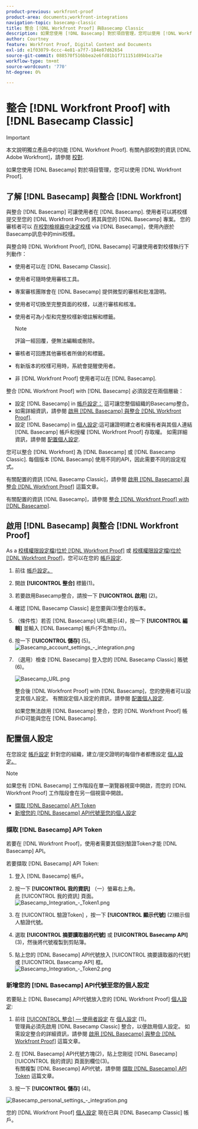 ```yaml
---
product-previous: workfront-proof
product-area: documents;workfront-integrations
navigation-topic: basecamp-classic
title: 整合 [!DNL Workfront Proof] 與Basecamp Classic
description: 如果您使用 [!DNL Basecamp] 對於項目管理，您可以使用 [!DNL Workfront Proof].
author: Courtney
feature: Workfront Proof, Digital Content and Documents
exl-id: e1f03079-6ccc-4e81-a7f7-184e87d62654
source-git-commit: 088570f516bbea2e6fd81b1f711151d8941ca71e
workflow-type: tm+mt
source-wordcount: '770'
ht-degree: 0%

---
```


# 整合 [!DNL Workfront Proof] with [!DNL Basecamp Classic]

>[!IMPORTANT]
>
>本文說明獨立產品中的功能 [!DNL Workfront Proof]. 有關內部校對的資訊 [!DNL Adobe Workfront]，請參閱 [校對](../../../review-and-approve-work/proofing/proofing.md).

如果您使用 [!DNL Basecamp] 對於項目管理，您可以使用 [!DNL Workfront Proof].

## 了解 [!DNL Basecamp] 與整合 [!DNL Workfront]

與整合 [!DNL Basecamp] 可讓使用者在 [!DNL Basecamp]. 使用者可以將校樣提交至您的 [!DNL Workfront Proof] 將其與您的 [!DNL Basecamp] 專案。 您的審核者可以 [在校對檢視器中決定校樣](../../../review-and-approve-work/proofing/reviewing-proofs-within-workfront/make-a-decision-on-a-proof/make-decisions-on-proof.md) via [!DNL Basecamp]，使用內嵌於Basecamp訊息中的mini校樣。

與整合時 [!DNL Workfront Proof], [!DNL Basecamp] 可讓使用者對校樣執行下列動作：

* 使用者可以在 [!DNL Basecamp Classic].
* 使用者可隨時使用審核工具。
* 專案審核團隊會在 [!DNL Basecamp] 提供微型的審核和批准證明。
* 使用者可切換至完整頁面的校樣，以進行審核和核准。
* 使用者可為小型和完整校樣新增註解和標籤。

   >[!NOTE]
   >
   >評論一經回覆，便無法編輯或刪除。

* 審核者可回應其他審核者所做的和標籤。
* 有新版本的校樣可用時，系統會提醒使用者。
* 非 [!DNL Workfront Proof] 使用者可以在 [!DNL Basecamp].

整合 [!DNL Workfront Proof] with [!DNL Basecamp] 必須設定在兩個層級：

* 設定 [!DNL Basecamp] in [帳戶設定：](https://support.workfront.com/hc/en-us/sections/115000912147-Account-settings) 這可讓您整個組織的Basecamp整合。
* 如需詳細資訊，請參閱 [啟用 [!DNL Basecamp] 與整合 [!DNL Workfront Proof]](#enabling-the-basecamp-integration-with-workfront-proof).
* 設定 [!DNL Basecamp] in [個人設定](https://support.workfront.com/hc/en-us/sections/115000921168-Personal-settings):這可讓證明建立者和擁有者與其個人連結 [!DNL Basecamp] 帳戶和授權 [!DNL Workfront Proof] 存取權。 如需詳細資訊，請參閱 [配置個人設定](#configuring-personal-settings).

您可以整合 [!DNL Workfront] 為 [!DNL Basecamp] 或 [!DNL Basecamp Classic]. 每個版本 [!DNL Basecamp] 使用不同的API，因此需要不同的設定程式。

有關配置的資訊 [!DNL Basecamp Classic]，請參閱 [啟用 [!DNL Basecamp] 與整合 [!DNL Workfront Proof]](#enabling-the-basecamp-integration-with-workfront-proof) 這篇文章。

有關配置的資訊 [!DNL Basecamp]，請參閱 [整合 [!DNL Workfront Proof] with [!DNL Basecamp]](../../../workfront-proof/wp-integrations/basecamp/integrate-workfront-proof-with-basecamp.md).

## 啟用 [!DNL Basecamp] 與整合 [!DNL Workfront Proof]

As a [校樣權限設定檔(位於 [!DNL Workfront Proof]](../../../workfront-proof/wp-acct-admin/account-settings/proof-perm-profiles-in-wp.md) 或 [校樣權限設定檔(位於 [!DNL Workfront Proof]](../../../workfront-proof/wp-acct-admin/account-settings/proof-perm-profiles-in-wp.md)，您可以在您的 [帳戶設定](https://support.workfront.com/hc/en-us/sections/115000912147-Account-settings).

1. 前往 [帳戶設定。](https://support.workfront.com/hc/en-us/sections/115000912147-Account-settings)
1. 開啟 **[!UICONTROL 整合]** 標籤(1)。
1. 若要啟用Basecamp整合，請按一下 **[!UICONTROL 啟用]** (2)。
1. 確認 [!DNL Basecamp Classic] 是您要與(3)整合的版本。
1. （條件性）若否 [!DNL Basecamp] URL顯示(4)，按一下 **[!UICONTROL 編輯]** 並輸入 [!DNL Basecamp] 帳戶(不含http://)。
1. 按一下 **[!UICONTROL 儲存]** (5)。\
   ![Basecamp_account_settings_-_integration.png](assets/basecamp-account-settings---integration-350x192.png)

1. （選用）檢查 [!DNL Basecamp] 登入您的 [!DNL Basecamp Classic] 賬號(6)。

   ![Basecamp_URL.png](assets/basecamp-url-350x75.png)

   整合後 [!DNL Workfront Proof] with [!DNL Basecamp]，您的使用者可以設定其個人設定。 有關設定個人設定的資訊，請參閱 [配置個人設定](#configuring-personal-settings).

   如果您無法啟用 [!DNL Basecamp] 整合，您的 [!DNL Workfront Proof] 帳戶ID可能與您在 [!DNL Basecamp].

## 配置個人設定

在您設定 [帳戶設定](https://support.workfront.com/hc/en-us/sections/115000912147-Account-settings) 針對您的組織，建立/提交證明的每個作者都應設定  [個人設定。](https://support.workfront.com/hc/en-us/sections/115000921168-Personal-settings)

>[!NOTE]
>
>如果您有 [!DNL Basecamp] 工作階段在單一瀏覽器視窗中開啟，而您的 [!DNL Workfront Proof] 工作階段會在另一個視窗中開啟。

* [擷取 [!DNL Basecamp] API Token](#retrieving-your-basecamp-api-token)
* [新增您的 [!DNL Basecamp] API代號至您的個人設定](#adding-your-basecamp-api-token-to-your-personal-settings)

### 擷取 [!DNL Basecamp] API Token

若要在 [!DNL Workfront Proof]，使用者需要其個別驗證Token才能 [!DNL Basecamp] API。

若要擷取 [!DNL Basecamp] API Token:

1. 登入 [!DNL Basecamp] 帳戶。
1. 按一下 **[!UICONTROL 我的資訊]** （一）螢幕右上角。\
   此 [!UICONTROL 我的資訊] 頁面。\
   ![Basecamp_Integration_-_Token1.png](assets/basecamp-integration---token1-350x334.png)

1. 在 [!UICONTROL 驗證Token] ，按一下 **[!UICONTROL 顯示代號]** (2)顯示個人驗證代號。
1. 選取 **[!UICONTROL 摘要讀取器的代號]** 或 **[!UICONTROL Basecamp API]** (3)，然後將代號複製到剪貼簿。

1. 貼上您的 [!DNL Basecamp] API代號放入 [!UICONTROL 摘要讀取器的代號] 或 [!UICONTROL Basecamp API] 框。\
   ![Basecamp_Integration_-_Token2.png](assets/basecamp-integration---token2-350x178.png)

### 新增您的 [!DNL Basecamp] API代號至您的個人設定

若要貼上 [!DNL Basecamp] API代號放入您的 [!DNL Workfront Proof] [個人設定](https://support.workfront.com/hc/en-us/sections/115000921168-Personal-settings):

1. 前往 [[!UICONTROL 整合]  — 使用者設定](../../../workfront-proof/wp-getstarted/personal-settings/integrations-user-setup.md) 在 [個人設定](https://support.workfront.com/hc/en-us/sections/115000921168-Personal-settings) (1)。\
   管理員必須先啟用 [!DNL Basecamp Classic] 整合，以便啟用個人設定。 如需設定整合的詳細資訊，請參閱 [啟用 [!DNL Basecamp] 與整合 [!DNL Workfront Proof]](#enabling-the-basecamp-integration-with-workfront-proof) 這篇文章。

1. 在 [!DNL Basecamp] API代號方塊(2)，貼上您剛從 [!DNL Basecamp] [!UICONTROL 我的資訊] 頁面到欄位(3)。\
   有關複製 [!DNL Basecamp] API代號，請參閱 [擷取 [!DNL Basecamp] API Token](#retrieving-your-basecamp-api-token) 這篇文章。

1. 按一下 **[!UICONTROL 儲存]** (4)。

![Basecamp_personal_settings_-_integration.png](assets/basecamp-personal-settings---integration-350x250.png)

您的 [!DNL Workfront Proof] [個人設定](https://support.workfront.com/hc/en-us/sections/115000921168-Personal-settings) 現在已與 [!DNL Basecamp Classic] 帳戶。
